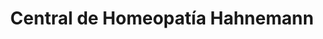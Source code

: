 ---
title: "Central de Homeopatía Hahnemann"
url: /san-bernardo/central-de-homeopatia-hahnemann/
shop: herbolario
---